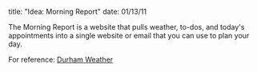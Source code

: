 title: "Idea: Morning Report"
date: 01/13/11

The Morning Report is a website that pulls weather, to-dos, and today's appointments into a single website or email that you can use to plan your day.

For reference: [Durham Weather][dur]

[dur]: view-source:http://www.google.com/ig/api?weather=Durham